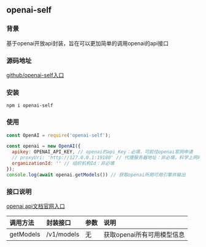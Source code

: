 ## openai-self

### 背景
  基于openai开放api封装，旨在可以更加简单的调用openai的api接口

### 源码地址
  [github/openai-self入口](https://github.com/sunboye/openai-self)

### 安装
  `npm i openai-self`

### 使用
  ```javascript
  const OpenAI = require('openai-self');

  const openai = new OpenAI({
    apikey: OPENAI_API_KEY, // openai的api_Key：必填，可前往openai官网申请
    // proxyUri: 'http://127.0.0.1:19180' // 代理服务器地址：非必填，科学上网时需要
    organizationId: '' // 组织机构Id：非必填
  });
  console.log(await openai.getModels()) // 获取openai所用可用引擎并输出

  ```
### 接口说明

[openai api文档官网入口](https://platform.openai.com/docs/api-reference)

调用方法      |   封装接口   |       参数         |   说明
:------------| :------------| :-----------------| :--------------
getModels    | /v1/models   | 无                | 获取openai所有可用模型信息
